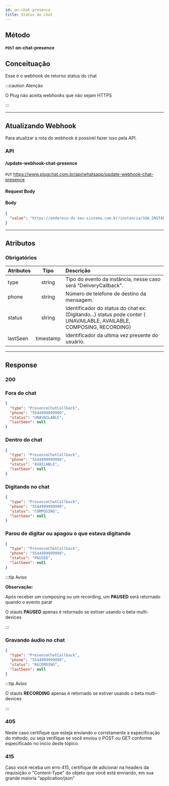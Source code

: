 ```yaml
---
id: on-chat-presence
title: Status do chat
---
```


## Método

#### `POST` on-chat-presence

## Conceituação

Esse é o webhook de retorno status do chat

:::caution Atenção

O Plug não aceita webhooks que não sejam HTTPS

:::

---

## Atualizando Webhook

Para atualizar a rota do webhook é possível fazer isso pela API.

### API

#### /update-webhook-chat-presence

`PUT` https://www.plugchat.com.br/api/whatsapp/update-webhook-chat-presence

#### Request Body

#### Body

```json
{
  "value": "https://endereco-do-seu-sistema.com.br/instancia/SUA_INSTANCIA/presence"
}
```

---

## Atributos

### Obrigatórios

| Atributos | Tipo | Descrição |
| :-- | :-: | :-- |
| type | string | Tipo do evento da instância, nesse caso será "DeliveryCallback". |
| phone | string | Número de telefone de destino da mensagem. |
| status | string | Identificador do status do chat ex: (Digitando...) status pode conter ( UNAVAILABLE, AVAILABLE, COMPOSING, RECORDING) |
| lastSeen | timestamp | Identificador da ultima vez presente do usuário. |

---

## Response

### 200

### Fora do chat

```json
{
  "type": "PresenceChatCallback",
  "phone": "5544999999999",
  "status": "UNAVAILABLE",
  "lastSeen": null
}
```

### Dentro do chat

```json
{
  "type": "PresenceChatCallback",
  "phone": "5544999999999",
  "status": "AVAILABLE",
  "lastSeen": null
}
```

### Digitando no chat

```json
{
  "type": "PresenceChatCallback",
  "phone": "5544999999999",
  "status": "COMPOSING",
  "lastSeen": null
}
```

### Parou de digitar ou apagou o que estava digitando

```json
{
  "type": "PresenceChatCallback",
  "phone": "5544999999999",
  "status": "PAUSED",
  "lastSeen": null
}
```

:::tip Aviso

**Observação:**

Após receber um composing ou um recording, um **PAUSED** será retornado quando o evento parar

O stauts **PAUSED** apenas é retornado se estiver usando o beta multi-devices

:::

### Gravando áudio no chat

```json
{
  "type": "PresenceChatCallback",
  "phone": "5544999999999",
  "status": "RECORDING",
  "lastSeen": null
}
```

:::tip Aviso

O stauts **RECORDING** apenas é retornado se estiver usando o beta multi-devices

:::

### 405

Neste caso certifique que esteja enviando o corretamente a especificação do método, ou seja verifique se você enviou o POST ou GET conforme especificado no inicio deste tópico.

### 415

Caso você receba um erro 415, certifique de adicionar na headers da requisição o "Content-Type" do objeto que você está enviando, em sua grande maioria "application/json"

<!-- ---

## Code

<iframe src="//api.apiembed.com/?source=https://raw.githubusercontent.com/Z-API/z-api-docs/main/json-examples/on-chat-presence.json&targets=all" frameborder="0" scrolling="no" width="100%" height="500px" seamless></iframe> -->
